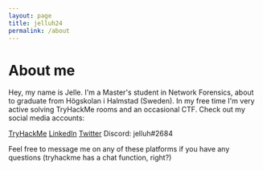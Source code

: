 ```yaml
---
layout: page
title: jelluh24
permalink: /about
---
```


<h1>About me</h1>

Hey, my name is Jelle. I'm a Master's student in Network Forensics, about to graduate from Högskolan i Halmstad (Sweden). In my free time I'm very active solving TryHackMe rooms and an occasional CTF. 
Check out my social media accounts:

[TryHackMe](https://tryhackme.com/p/jelluh24)
[LinkedIn](https://www.linkedin.com/in/jelle-van-den-berg-576069157/)
[Twitter](https://twitter.com/jelluh24)
Discord: jelluh#2684

Feel free to message me on any of these platforms if you have any questions (tryhackme has a chat function, right?)
